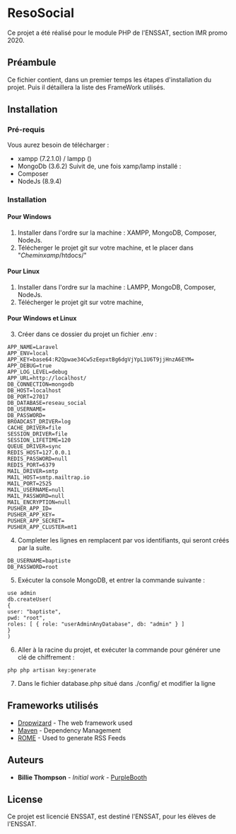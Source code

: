 # ResoSocial

Ce projet a été réalisé pour le module PHP de l'ENSSAT, section IMR promo 2020.

## Préambule

Ce fichier contient, dans un premier temps les étapes d'installation du projet.
Puis il détaillera la liste des FrameWork utilisés.

## Installation
### Pré-requis

Vous aurez besoin de télécharger :
 * xampp (7.2.1.0) / lampp ()
 * MongoDb (3.6.2)
Suivit de, une fois xamp/lamp installé :
 * Composer 
 * NodeJs (8.9.4)

### Installation
#### Pour Windows

1. Installer dans l'ordre sur la machine : XAMPP, MongoDB, Composer, NodeJs.
2. Télécherger le projet git sur votre machine, et le placer dans "_Cheminxamp_/htdocs/"

#### Pour Linux

1. Installer dans l'ordre sur la machine : LAMPP, MongoDB, Composer, NodeJs.
2. Télécherger le projet git sur votre machine, 

#### Pour Windows et Linux

3. Créer dans ce dossier du projet un fichier .env :
```
APP_NAME=Laravel
APP_ENV=local
APP_KEY=base64:R2Qpwae34Cw5zEepxtBg6dgVjYpL1U6T9jjHnzA6EYM=
APP_DEBUG=true
APP_LOG_LEVEL=debug
APP_URL=http://localhost/
DB_CONNECTION=mongodb
DB_HOST=localhost
DB_PORT=27017
DB_DATABASE=reseau_social
DB_USERNAME=
DB_PASSWORD=
BROADCAST_DRIVER=log
CACHE_DRIVER=file
SESSION_DRIVER=file
SESSION_LIFETIME=120
QUEUE_DRIVER=sync
REDIS_HOST=127.0.0.1
REDIS_PASSWORD=null
REDIS_PORT=6379
MAIL_DRIVER=smtp
MAIL_HOST=smtp.mailtrap.io
MAIL_PORT=2525
MAIL_USERNAME=null
MAIL_PASSWORD=null
MAIL_ENCRYPTION=null
PUSHER_APP_ID=
PUSHER_APP_KEY=
PUSHER_APP_SECRET=
PUSHER_APP_CLUSTER=mt1
```
4. Completer les lignes en remplacent par vos identifiants, qui seront créés par la suite.
```
DB_USERNAME=baptiste
DB_PASSWORD=root
```
5. Exécuter la console MongoDB, et entrer la commande suivante :
```
use admin
db.createUser(
{
user: "baptiste",
pwd: "root",
roles: [ { role: "userAdminAnyDatabase", db: "admin" } ]
}
)
```
6. Aller à la racine du projet, et exécuter la commande pour générer une clé de chiffrement :
```
php php artisan key:generate
```
7. Dans le fichier database.php situé dans ./config/ et modifier la ligne

## Frameworks utilisés

* [Dropwizard](http://www.dropwizard.io/1.0.2/docs/) - The web framework used
* [Maven](https://maven.apache.org/) - Dependency Management
* [ROME](https://rometools.github.io/rome/) - Used to generate RSS Feeds

## Auteurs

* **Billie Thompson** - *Initial work* - [PurpleBooth](https://github.com/PurpleBooth)

## License

Ce projet est licencié ENSSAT, est destiné l'ENSSAT, pour les élèves de l'ENSSAT.
